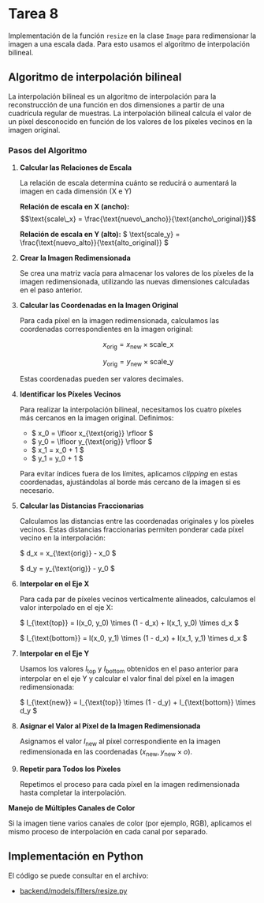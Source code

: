# Tarea 8
Implementación de la función `resize` en la clase `Image` para redimensionar la imagen a una escala dada.
Para esto usamos el algoritmo de interpolación bilineal.

## Algoritmo de interpolación bilineal

La interpolación bilineal es un algoritmo de interpolación para la reconstrucción de una función en dos dimensiones a partir de una cuadrícula regular de muestras. La interpolación bilineal calcula el valor de un píxel desconocido en función de los valores de los píxeles vecinos en la imagen original.

### Pasos del Algoritmo

1. **Calcular las Relaciones de Escala**

   La relación de escala determina cuánto se reducirá o aumentará la imagen en cada dimensión (X e Y)

   **Relación de escala en X (ancho):** 
   $$\text{scale\_x} = \frac{\text{nuevo\_ancho}}{\text{ancho\_original}}$$

   **Relación de escala en Y (alto):** $ \text{scale\_y} = \frac{\text{nuevo\_alto}}{\text{alto\_original}} $

2. **Crear la Imagen Redimensionada**

   Se crea una matriz vacía para almacenar los valores de los píxeles de la imagen redimensionada, utilizando las nuevas dimensiones calculadas en el paso anterior.

3. **Calcular las Coordenadas en la Imagen Original**

   Para cada píxel en la imagen redimensionada, calculamos las coordenadas correspondientes en la imagen original:

   $$ x_{\text{orig}} = x_{\text{new}} \times \text{scale\_x} $$

   $$ y_{\text{orig}} = y_{\text{new}} \times \text{scale\_y} $$

   Estas coordenadas pueden ser valores decimales.

4. **Identificar los Píxeles Vecinos**

   Para realizar la interpolación bilineal, necesitamos los cuatro píxeles más cercanos en la imagen original. Definimos:

   - $ x_0 = \lfloor x_{\text{orig}} \rfloor $
   - $ y_0 = \lfloor y_{\text{orig}} \rfloor $
   - $ x_1 = x_0 + 1 $
   - $ y_1 = y_0 + 1 $

   Para evitar índices fuera de los límites, aplicamos *clipping* en estas coordenadas, ajustándolas al borde más cercano de la imagen si es necesario.

5. **Calcular las Distancias Fraccionarias**

   Calculamos las distancias entre las coordenadas originales y los píxeles vecinos. Estas distancias fraccionarias permiten ponderar cada píxel vecino en la interpolación:

   $ d_x = x_{\text{orig}} - x_0 $

   $ d_y = y_{\text{orig}} - y_0 $

6. **Interpolar en el Eje X**

   Para cada par de píxeles vecinos verticalmente alineados, calculamos el valor interpolado en el eje X:

   $ I_{\text{top}} = I(x_0, y_0) \times (1 - d_x) + I(x_1, y_0) \times d_x $

   $ I_{\text{bottom}} = I(x_0, y_1) \times (1 - d_x) + I(x_1, y_1) \times d_x $

7. **Interpolar en el Eje Y**

   Usamos los valores $I_{\text{top}}$ y $I_{\text{bottom}}$ obtenidos en el paso anterior para interpolar en el eje Y y calcular el valor final del píxel en la imagen redimensionada:

   $ I_{\text{new}} = I_{\text{top}} \times (1 - d_y) + I_{\text{bottom}} \times d_y $

8. **Asignar el Valor al Píxel de la Imagen Redimensionada**

   Asignamos el valor $I_{\text{new}}$ al píxel correspondiente en la imagen redimensionada en las coordenadas $(x_{\text{new}}, y_{\text{new}} \times o)$.

9. **Repetir para Todos los Píxeles**

   Repetimos el proceso para cada píxel en la imagen redimensionada hasta completar la interpolación.

**Manejo de Múltiples Canales de Color**

Si la imagen tiene varios canales de color (por ejemplo, RGB), aplicamos el mismo proceso de interpolación en cada canal por separado.

## Implementación en Python

El código se puede consultar en el archivo:

- [backend/models/filters/resize.py](../backend/models/filters/resize.py)